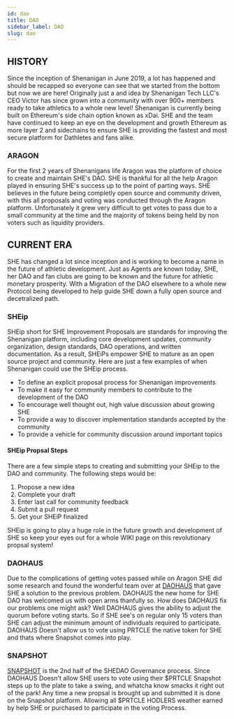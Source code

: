 ```yaml
---
id: dao
title: DAO
sidebar_label: DAO
slug: dao
---
```


## HISTORY
Since the inception of Shenanigan in June 2019, a lot has happened and should be recapped so everyone can see that we started from the bottom but now we are here! Originally just a and idea by Shenanigan Tech LLC's CEO Victor has since grown into a community with over 900+ members ready to take athletics to a whole new level! Shenanigan is currently being built on Ethereum's side chain option known as xDai. SHE and the team have continued to keep an eye on the development and growth Ethereum as more layer 2 and sidechains to ensure SHE is providing the fastest and most secure platform for Dathletes and fans alike.

### ARAGON
For the first 2 years of Shenanigans life Aragon was the platform of choice to create and maintain SHE's DAO. SHE is thankful for all the help Aragon played in ensuring SHE's success up to the point of parting ways. SHE believes in the future being completly open source and community driven, with this all proposals and voting was conducted through the Aragon platform. Unfortunately it grew very difficult to get votes to pass due to a small community at the time and the majority of tokens being held by non voters such as liquidity providers.

## CURRENT ERA
SHE has changed a lot since inception and is working to become a name in the future of athletic development. Just as Agents are known today, SHE, her DAO and fan clubs are going to be known and the future for athletic monetary prosperity. With a Migration of the DAO elsewhere to a whole new Protocol being developed to help guide SHE down a fully open source and decetralized path.

### SHEip
SHEip short for SHE Improvement Proposals are standards for improving the Shenanigan platform, including core development updates, community organization, design standards, DAO operations, and written documentation. As a result, SHEiPs empower SHE to mature as an open source project and community. Here are just a few examples of when Shenanigan could use the SHEip process.

* To define an explicit proposal process for Shenanigan improvements
* To make it easy for community members to contribute to the development of the DAO
* To encourage well thought out, high value discussion about growing SHE
* To provide a way to discover implementation standards accepted by the community
* To provide a vehicle for community discussion around important topics

#### SHEip Propsal Steps
There are a few simple steps to creating and submitting your SHEip to the DAO and community. The following steps would be:
1. Propose a new idea
2. Complete your draft
3. Enter last call for community feedback
4. Submit a pull request
5. Get your SHEiP finalized

SHEip is going to play a huge role in the future growth and development of SHE so keep your eyes out for a whole WIKI page on this revolutionary propsal system!

### DAOHAUS
Due to the complications of getting votes passed while on Aragon SHE did some research and found the wonderful team over at [DAOHAUS](https://app.daohaus.club/dao/0x64/0x1a78159311d2c3cb9abe48938a97a5680865d217) that gave SHE a solution to the previous problem. DAOHAUS the new home for SHE DAO has welcomed us with open arms thanfully so. How does DAOHAUS fix our problems one might ask? Well DAOHAUS gives the ability to adjust the quorum before voting starts. So if SHE see's on regular only 15 voters than SHE can adjust the minimum amount of individuals required to participate. DAOHAUS Doesn't allow us to vote using PRTCLE the native token for SHE and thats where Snapshot comes into play.


### SNAPSHOT
[SNAPSHOT](https://snapshot.org/#/shedapp.eth) is the 2nd half of the SHEDAO Governance process. Since DAOHAUS Doesn't allow SHE users to vote using their $PRTCLE Snapshot steps up to the plate to take a swing, and whatcha know smacks it right out of the park! Any time a new propsal is brought up and submitted it is done on the Snapshot platform. Allowing all $PRTCLE HODLERS weather earned by help SHE or purchased to participate in the voting Process.